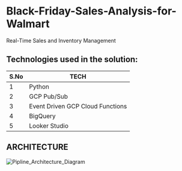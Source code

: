 # Black-Friday-Sales-Analysis-for-Walmart
Real-Time Sales and  Inventory Management

## Technologies used in the solution:

| S.No | TECH                                   |
|------|----------------------------------------|
| 1    | Python                                 |
| 2    | GCP Pub/Sub                            |
| 3    | Event Driven GCP Cloud Functions       |
| 4    | BigQuery                               |
| 5    | Looker Studio                          |

## ARCHITECTURE

![Pipline_Architecture_Diagram](https://github.com/shrutighoradkar10/Black-Friday-Sale-Analysis-for-Walmart/assets/75423631/724b4ebb-0ebe-434d-87ed-0c890a5dd559)



